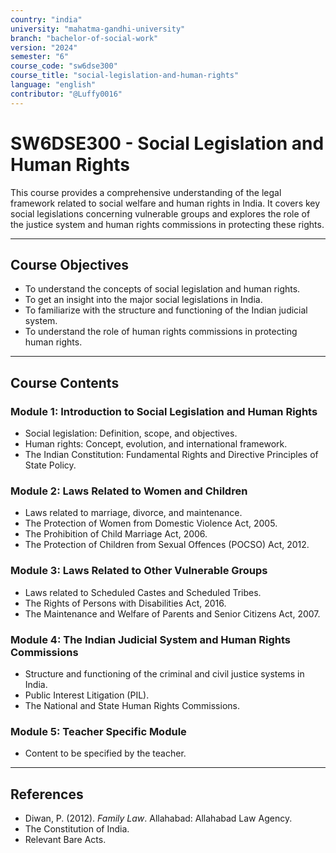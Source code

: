 ```yaml
---
country: "india"
university: "mahatma-gandhi-university"
branch: "bachelor-of-social-work"
version: "2024"
semester: "6"
course_code: "sw6dse300"
course_title: "social-legislation-and-human-rights"
language: "english"
contributor: "@Luffy0016"
---
```

# SW6DSE300 - Social Legislation and Human Rights

This course provides a comprehensive understanding of the legal framework related to social welfare and human rights in India. It covers key social legislations concerning vulnerable groups and explores the role of the justice system and human rights commissions in protecting these rights.

---
## Course Objectives

* To understand the concepts of social legislation and human rights.
* To get an insight into the major social legislations in India.
* To familiarize with the structure and functioning of the Indian judicial system.
* To understand the role of human rights commissions in protecting human rights.

---
## Course Contents

### Module 1: Introduction to Social Legislation and Human Rights
* Social legislation: Definition, scope, and objectives.
* Human rights: Concept, evolution, and international framework.
* The Indian Constitution: Fundamental Rights and Directive Principles of State Policy.

### Module 2: Laws Related to Women and Children
* Laws related to marriage, divorce, and maintenance.
* The Protection of Women from Domestic Violence Act, 2005.
* The Prohibition of Child Marriage Act, 2006.
* The Protection of Children from Sexual Offences (POCSO) Act, 2012.

### Module 3: Laws Related to Other Vulnerable Groups
* Laws related to Scheduled Castes and Scheduled Tribes.
* The Rights of Persons with Disabilities Act, 2016.
* The Maintenance and Welfare of Parents and Senior Citizens Act, 2007.

### Module 4: The Indian Judicial System and Human Rights Commissions
* Structure and functioning of the criminal and civil justice systems in India.
* Public Interest Litigation (PIL).
* The National and State Human Rights Commissions.

### Module 5: Teacher Specific Module
* Content to be specified by the teacher.

---
## References
* Diwan, P. (2012). *Family Law*. Allahabad: Allahabad Law Agency.
* The Constitution of India.
* Relevant Bare Acts.